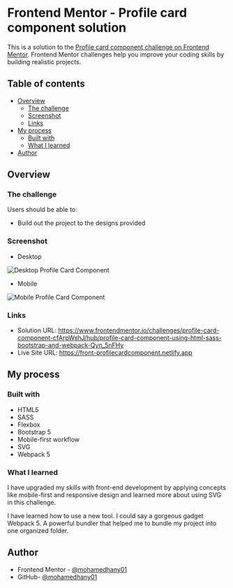 # Frontend Mentor - Profile card component solution

This is a solution to the [Profile card component challenge on Frontend Mentor](https://www.frontendmentor.io/challenges/profile-card-component-cfArpWshJ). Frontend Mentor challenges help you improve your coding skills by building realistic projects. 

## Table of contents

- [Overview](#overview)
  - [The challenge](#the-challenge)
  - [Screenshot](#screenshot)
  - [Links](#links)
- [My process](#my-process)
  - [Built with](#built-with)
  - [What I learned](#what-i-learned)
- [Author](#author)


## Overview

### The challenge

Users should be able to:

- Build out the project to the designs provided

### Screenshot

- Desktop

![Desktop Profile Card Component](https://user-images.githubusercontent.com/61619208/141082328-70520043-2946-4365-a9bd-191fdd26d4c4.png)


- Mobile

![Mobile Profile Card Component](https://user-images.githubusercontent.com/61619208/141082335-8b6d2f89-6bf3-40ba-827e-4020f6cdbbf3.png)


### Links

- Solution URL: https://www.frontendmentor.io/challenges/profile-card-component-cfArpWshJ/hub/profile-card-component-using-html-sass-bootstrap-and-webpack-Qyn_5nFHy
- Live Site URL: https://front-profilecardcomponent.netlify.app

## My process

### Built with

- HTML5
- SASS
- Flexbox
- Bootstrap 5
- Mobile-first workflow
- SVG
- Webpack 5

### What I learned

I have upgraded my skills with front-end development by applying concepts like mobile-first and responsive design and learned more about using SVG in this challenge. 

I have learned how to use a new tool. I could say a gorgeous gadget Webpack 5. A powerful bundler that helped me to bundle my project into one organized folder.


## Author

- Frontend Mentor - [@mohamedhany01](https://www.frontendmentor.io/profile/mohamedhany01)
- GitHub- [@mohamedhany01](https://github.com/mohamedhany01)


